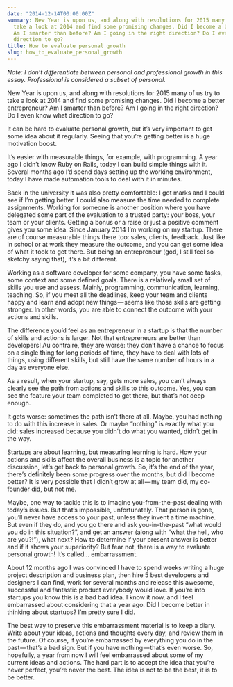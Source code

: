 ```yaml
---
date: "2014-12-14T00:00:00Z"
summary: New Year is upon us, and along with resolutions for 2015 many of us try to
  take a look at 2014 and find some promising changes. Did I become a better entrepreneur?
  Am I smarter than before? Am I going in the right direction? Do I even know what
  direction to go?
title: How to evaluate personal growth
slug: how_to_evaluate_personal_growth
---
```


*Note: I don’t differentiate between personal and professional growth in this essay. Professional is considered a subset of personal.*

New Year is upon us, and along with resolutions for 2015 many of us try to take a look at 2014 and find some promising changes. Did I become a better entrepreneur? Am I smarter than before? Am I going in the right direction? Do I even know what direction to go?

It can be hard to evaluate personal growth, but it’s very important to get some idea about it regularly. Seeing that you’re getting better is a huge motivation boost.

It’s easier with measurable things, for example, with programming. A year ago I didn’t know Ruby on Rails, today I can build simple things with it. Several months ago I’d spend days setting up the working environment, today I have made automation tools to deal with it in minutes.

Back in the university it was also pretty comfortable: I got marks and I could see if I’m getting better. I could also measure the time needed to complete assignments. Working for someone is another position where you have delegated some part of the evaluation to a trusted party: your boss, your team or your clients. Getting a bonus or a raise or just a positive comment gives you some idea.
Since January 2014 I’m working on my startup. There are of course measurable things there too: sales, clients, feedback. Just like in school or at work they measure the outcome, and you can get some idea of what it took to get there. But being an entrepreneur (god, I still feel so sketchy saying that), it’s a bit different.

Working as a software developer for some company, you have some tasks, some context and some defined goals. There is a relatively small set of skills you use and assess. Mainly, programming, communication, learning, teaching. So, if you meet all the deadlines, keep your team and clients happy and learn and adopt new things — seems like those skills are getting stronger. In other words, you are able to connect the outcome with your actions and skills.

The difference you’d feel as an entrepreneur in a startup is that the number of skills and actions is larger. Not that entrepreneurs are better than developers! Au contraire, they are worse: they don’t have a chance to focus on a single thing for long periods of time, they have to deal with lots of things, using different skills, but still have the same number of hours in a day as everyone else.

As a result, when your startup, say, gets more sales, you can’t always clearly see the path from actions and skills to this outcome. Yes, you can see the feature your team completed to get there, but that’s not deep enough.

It gets worse: sometimes the path isn’t there at all. Maybe, you had nothing to do with this increase in sales. Or maybe “nothing” is exactly what you did: sales increased because you didn’t do what you wanted, didn’t get in the way.

Startups are about learning, but measuring learning is hard.
How your actions and skills affect the overall business is a topic for another discussion, let’s get back to personal growth. So, it’s the end of the year, there’s definitely been some progress over the months, but did I become better? It is very possible that I didn’t grow at all — my team did, my co-founder did, but not me.

Maybe, one way to tackle this is to imagine you-from-the-past dealing with today’s issues. But that’s impossible, unfortunately. That person is gone, you’ll never have access to your past, unless they invent a time machine. But even if they do, and you go there and ask you-in-the-past “what would you do in this situation?”, and get an answer (along with “what the hell, who are you?!”), what next? How to determine if your present answer is better and if it shows your superiority?
But fear not, there is a way to evaluate personal growth! It’s called…
embarrassment.

About 12 months ago I was convinced I have to spend weeks writing a huge project description and business plan, then hire 5 best developers and designers I can find, work for several months and release this awesome, successful and fantastic product everybody would love. If you’re into startups you know this is a bad bad idea. I know it now, and I feel embarrassed about considering that a year ago. Did I become better in thinking about startups? I’m pretty sure I did.

The best way to preserve this embarrassment material is to keep a diary. Write about your ideas, actions and thoughts every day, and review them in the future. Of course, if you’re embarrassed by everything you do in the past — that’s a bad sign. But if you have nothing — that’s even worse.
So, hopefully, a year from now I will feel embarrassed about some of my current ideas and actions. The hard part is to accept the idea that you’re never perfect, you’re never the best. The idea is not to be the best, it is to be better.
